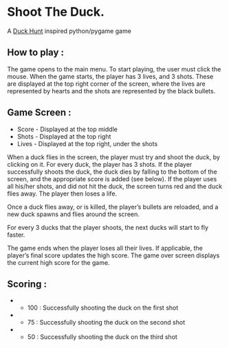 # Shoot The Duck.
A [Duck Hunt](https://en.wikipedia.org/wiki/Duck_Hunt) inspired python/pygame game

## How to play :
The game opens to the main menu. To start playing, the user must click the mouse.
When the game starts, the player has 3 lives, and 3 shots. These are displayed at the top right corner of the screen, where the lives are represented by hearts and the shots are represented by the black bullets.

## Game Screen :
* Score - Displayed at the top middle
* Shots - Displayed at the top right
* Lives - Displayed at the top right, under the shots

When a duck flies in the screen, the player must try and shoot the duck, by clicking on it. For every duck, the player has 3 shots. If the player successfully shoots the duck, the duck dies by falling to the bottom of the screen, and the appropriate score is added (see below). If the player uses all his/her shots, and did not hit the duck, the screen turns red and the duck flies away. The player then loses a life.

Once a duck flies away, or is killed, the player’s bullets are reloaded, and a new duck spawns and flies around the screen.

For every 3 ducks that the player shoots, the next ducks will start to fly faster.

The game ends when the player loses all their lives. If applicable, the player’s final score updates the high score. The game over screen displays the current high score for the game.

## Scoring :
* + 100 : Successfully shooting the duck on the first shot 
* +  75 : Successfully shooting the duck on the second shot
* +  50 : Successfully shooting the duck on the third shot
